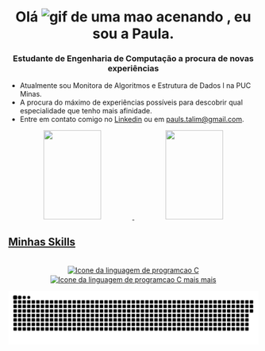 <!--Titulo-->
<h1 align = "center"> Olá <img width=40 alt = "gif de uma mao acenando" src="https://raw.githubusercontent.com/kaueMarques/kaueMarques/master/hi.gif" > , eu sou a Paula. </h1>

<!--Sub-titulo-->
<h3 align = "center"> Estudante de Engenharia de Computação a procura de novas experiências</h3>

<!--Breve descricao sobre minha situacao-->
- Atualmente sou Monitora de Algoritmos e Estrutura de Dados l na PUC Minas.
- A procura do máximo de experiências possíveis para descobrir qual especialidade que tenho mais afinidade.
- Entre em contato comigo no [Linkedin](www.linkedin.com/in/paula-talim-693120246) ou em pauls.talim@gmail.com.

<div align = center> 
  <!-- Quadro de stars-->
  <a href = "https://github.com/Paula-Talim">
  <img height="180em" width = "48%" src="https://github-readme-stats.vercel.app/api?username=Paula-Talim&show_icons=true&theme=radical&include_all_commits=true&count_private=true"/>
  <!-- Quadro de linguagens mais usadas -->
  <img height="180em" width = "48%" src="https://github-readme-stats.vercel.app/api/top-langs/?username=Paula-Talim&layout=compact&langs_count=7&theme=radical"/>
</div>

<!-- Icones de linguagens que eu uso-->
## Minhas Skills

<div style = "display: inline_block" align = center> <br>
  <img align = "center" alt = "Icone da linguagem de programcao C" height="50" width="40" src="https://cdn.jsdelivr.net/gh/devicons/devicon/icons/c/c-original.svg">
  <img align="center" alt = "Icone da linguagem de programcao C mais mais" height="50" width="40" src="https://cdn.jsdelivr.net/gh/devicons/devicon/icons/cplusplus/cplusplus-original.svg">

</div>

<!-- Animacao Cobrinha -->
![Snake animation](https://github.com/Paula-Talim/Paula-Talim/blob/output/github-contribution-grid-snake.svg)
